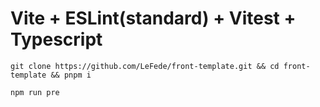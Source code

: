 # Vite + ESLint(standard) + Vitest + Typescript

`git clone https://github.com/LeFede/front-template.git && cd front-template && pnpm i`

`npm run pre`

>

<!-- # React + TypeScript + Vite -->
<!---->
<!-- This template provides a minimal setup to get React working in Vite with HMR and some ESLint rules. -->
<!---->
<!-- Currently, two official plugins are available: -->
<!---->
<!-- - [@vitejs/plugin-react](https://github.com/vitejs/vite-plugin-react/blob/main/packages/plugin-react/README.md) uses [Babel](https://babeljs.io/) for Fast Refresh -->
<!-- - [@vitejs/plugin-react-swc](https://github.com/vitejs/vite-plugin-react-swc) uses [SWC](https://swc.rs/) for Fast Refresh -->
<!---->
<!-- ## Expanding the ESLint configuration -->
<!---->
<!-- If you are developing a production application, we recommend updating the configuration to enable type aware lint rules: -->
<!---->
<!-- - Configure the top-level `parserOptions` property like this: -->
<!---->
<!-- ```js -->
<!--    parserOptions: { -->
<!--     ecmaVersion: 'latest', -->
<!--     sourceType: 'module', -->
<!--     project: ['./tsconfig.json', './tsconfig.node.json'], -->
<!--     tsconfigRootDir: __dirname, -->
<!--    }, -->
<!-- ``` -->
<!---->
<!-- - Replace `plugin:@typescript-eslint/recommended` to `plugin:@typescript-eslint/recommended-type-checked` or `plugin:@typescript-eslint/strict-type-checked` -->
<!-- - Optionally add `plugin:@typescript-eslint/stylistic-type-checked` -->
<!-- - Install [eslint-plugin-react](https://github.com/jsx-eslint/eslint-plugin-react) and add `plugin:react/recommended` & `plugin:react/jsx-runtime` to the `extends` list -->
